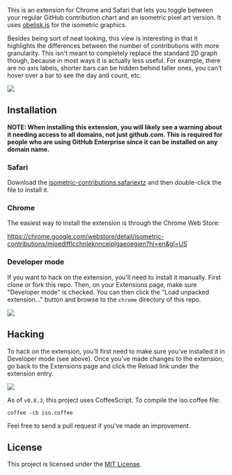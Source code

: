 This is an extension for Chrome and Safari that lets you toggle between your regular GitHub contribution chart and an isometric pixel art version. It uses [obelisk.js](https://github.com/nosir/obelisk.js) for the isometric graphics.

Besides being sort of neat looking, this view is interesting in that it highlights the differences between the number of contributions with more granularity. This isn't meant to completely replace the standard 2D graph though, because in most ways it is actually less useful. For example, there are no axis labels, shorter bars can be hidden behind taller ones, you can't hover over a bar to see the day and count, etc.

![](http://cl.ly/image/1j0j3l1R1d2Z/content)

## Installation

**NOTE: When installing this extension, you will likely see a warning about it needing access to all domains, not just github.com. This is required for people who are using GitHub Enterprise since it can be installed on any domain name.**

### Safari

Download the [isometric-contributions.safariextz](https://github.com/jasonlong/isometric-contributions/blob/master/safari/isometric-contributions.safariextz?raw=true) and then double-click the file to install it.

### Chrome

The easiest way to install the extension is through the Chrome Web Store:

https://chrome.google.com/webstore/detail/isometric-contributions/mjoedlfflcchnleknnceiplgaeoegien?hl=en&gl=US

### Developer mode

If you want to hack on the extension, you'll need to install it manually. First clone or fork this repo. Then, on your Extensions page, make sure "Developer mode" is checked. You can then click the "Load unpacked extension..." button and browse to the `chrome` directory of this repo.

![](http://cl.ly/image/0J0p1H2u0F0E/content)

## Hacking

To hack on the extension, you'll first need to make sure you've installed it in Developer mode (see above). Once you've made changes to the extension, go back to the Extensions page and click the Reload link under the extension entry.

![](http://cl.ly/image/10370H2B2Q1G/content)

As of `v0.8.3`, this project uses CoffeeScript. To compile the iso.coffee file:

    coffee -cb iso.coffee


Feel free to send a pull request if you've made an improvement.

## License

This project is licensed under the [MIT License](http://opensource.org/licenses/MIT).
